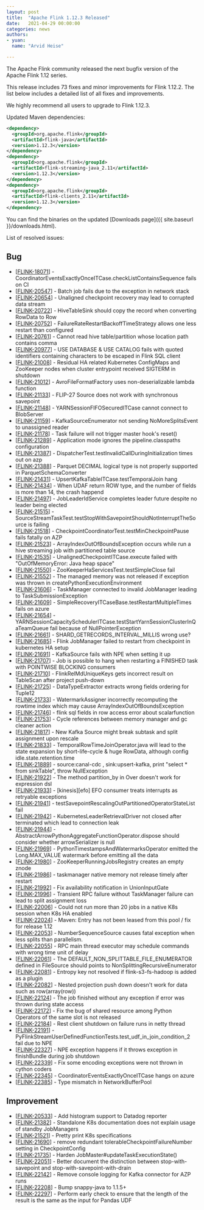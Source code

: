 ```yaml
---
layout: post
title:  "Apache Flink 1.12.3 Released"
date:   2021-04-29 00:00:00
categories: news
authors:
- yuan:
  name: "Arvid Heise"

---
```


The Apache Flink community released the next bugfix version of the Apache Flink 1.12 series.

This release includes 73 fixes and minor improvements for Flink 1.12.2. The list below includes a detailed list of all fixes and improvements.

We highly recommend all users to upgrade to Flink 1.12.3.

Updated Maven dependencies:

```xml
<dependency>
  <groupId>org.apache.flink</groupId>
  <artifactId>flink-java</artifactId>
  <version>1.12.3</version>
</dependency>
<dependency>
  <groupId>org.apache.flink</groupId>
  <artifactId>flink-streaming-java_2.11</artifactId>
  <version>1.12.3</version>
</dependency>
<dependency>
  <groupId>org.apache.flink</groupId>
  <artifactId>flink-clients_2.11</artifactId>
  <version>1.12.3</version>
</dependency>
```

You can find the binaries on the updated [Downloads page]({{ site.baseurl }}/downloads.html).


List of resolved issues:
                
<h2>        Bug
</h2>
<ul>
<li>[<a href='https://issues.apache.org/jira/browse/FLINK-18071'>FLINK-18071</a>] -         CoordinatorEventsExactlyOnceITCase.checkListContainsSequence fails on CI
</li>
<li>[<a href='https://issues.apache.org/jira/browse/FLINK-20547'>FLINK-20547</a>] -         Batch job fails due to the exception in network stack
</li>
<li>[<a href='https://issues.apache.org/jira/browse/FLINK-20654'>FLINK-20654</a>] -         Unaligned checkpoint recovery may lead to corrupted data stream
</li>
<li>[<a href='https://issues.apache.org/jira/browse/FLINK-20722'>FLINK-20722</a>] -         HiveTableSink should copy the record when converting RowData to Row
</li>
<li>[<a href='https://issues.apache.org/jira/browse/FLINK-20752'>FLINK-20752</a>] -         FailureRateRestartBackoffTimeStrategy allows one less restart than configured
</li>
<li>[<a href='https://issues.apache.org/jira/browse/FLINK-20761'>FLINK-20761</a>] -         Cannot read hive table/partition whose location path contains comma
</li>
<li>[<a href='https://issues.apache.org/jira/browse/FLINK-20977'>FLINK-20977</a>] -         USE DATABASE &amp; USE CATALOG fails with quoted identifiers containing characters to be escaped in Flink SQL client
</li>
<li>[<a href='https://issues.apache.org/jira/browse/FLINK-21008'>FLINK-21008</a>] -         Residual HA related Kubernetes ConfigMaps and ZooKeeper nodes when cluster entrypoint received SIGTERM in shutdown
</li>
<li>[<a href='https://issues.apache.org/jira/browse/FLINK-21012'>FLINK-21012</a>] -         AvroFileFormatFactory uses non-deserializable lambda function
</li>
<li>[<a href='https://issues.apache.org/jira/browse/FLINK-21133'>FLINK-21133</a>] -         FLIP-27 Source does not work with synchronous savepoint
</li>
<li>[<a href='https://issues.apache.org/jira/browse/FLINK-21148'>FLINK-21148</a>] -         YARNSessionFIFOSecuredITCase cannot connect to BlobServer
</li>
<li>[<a href='https://issues.apache.org/jira/browse/FLINK-21159'>FLINK-21159</a>] -         KafkaSourceEnumerator not sending NoMoreSplitsEvent to unassigned reader
</li>
<li>[<a href='https://issues.apache.org/jira/browse/FLINK-21178'>FLINK-21178</a>] -         Task failure will not trigger master hook&#39;s reset()
</li>
<li>[<a href='https://issues.apache.org/jira/browse/FLINK-21289'>FLINK-21289</a>] -         Application mode ignores the pipeline.classpaths configuration
</li>
<li>[<a href='https://issues.apache.org/jira/browse/FLINK-21387'>FLINK-21387</a>] -         DispatcherTest.testInvalidCallDuringInitialization times out on azp
</li>
<li>[<a href='https://issues.apache.org/jira/browse/FLINK-21388'>FLINK-21388</a>] -         Parquet DECIMAL logical type is not properly supported in ParquetSchemaConverter
</li>
<li>[<a href='https://issues.apache.org/jira/browse/FLINK-21431'>FLINK-21431</a>] -         UpsertKafkaTableITCase.testTemporalJoin hang
</li>
<li>[<a href='https://issues.apache.org/jira/browse/FLINK-21434'>FLINK-21434</a>] -         When UDAF return ROW type, and the number of fields is more than 14, the crash happend
</li>
<li>[<a href='https://issues.apache.org/jira/browse/FLINK-21497'>FLINK-21497</a>] -         JobLeaderIdService completes leader future despite no leader being elected
</li>
<li>[<a href='https://issues.apache.org/jira/browse/FLINK-21515'>FLINK-21515</a>] -         SourceStreamTaskTest.testStopWithSavepointShouldNotInterruptTheSource is failing
</li>
<li>[<a href='https://issues.apache.org/jira/browse/FLINK-21518'>FLINK-21518</a>] -         CheckpointCoordinatorTest.testMinCheckpointPause fails fatally on AZP
</li>
<li>[<a href='https://issues.apache.org/jira/browse/FLINK-21523'>FLINK-21523</a>] -         ArrayIndexOutOfBoundsException occurs while run a hive streaming job with partitioned table source 
</li>
<li>[<a href='https://issues.apache.org/jira/browse/FLINK-21535'>FLINK-21535</a>] -         UnalignedCheckpointITCase.execute failed with &quot;OutOfMemoryError: Java heap space&quot;
</li>
<li>[<a href='https://issues.apache.org/jira/browse/FLINK-21550'>FLINK-21550</a>] -         ZooKeeperHaServicesTest.testSimpleClose fail
</li>
<li>[<a href='https://issues.apache.org/jira/browse/FLINK-21552'>FLINK-21552</a>] -         The managed memory was not released if exception was thrown in createPythonExecutionEnvironment
</li>
<li>[<a href='https://issues.apache.org/jira/browse/FLINK-21606'>FLINK-21606</a>] -         TaskManager connected to invalid JobManager leading to TaskSubmissionException
</li>
<li>[<a href='https://issues.apache.org/jira/browse/FLINK-21609'>FLINK-21609</a>] -         SimpleRecoveryITCaseBase.testRestartMultipleTimes fails on azure
</li>
<li>[<a href='https://issues.apache.org/jira/browse/FLINK-21654'>FLINK-21654</a>] -         YARNSessionCapacitySchedulerITCase.testStartYarnSessionClusterInQaTeamQueue fail because of NullPointerException
</li>
<li>[<a href='https://issues.apache.org/jira/browse/FLINK-21661'>FLINK-21661</a>] -         SHARD_GETRECORDS_INTERVAL_MILLIS  wrong use?
</li>
<li>[<a href='https://issues.apache.org/jira/browse/FLINK-21685'>FLINK-21685</a>] -         Flink JobManager failed to restart from checkpoint in kubernetes HA setup
</li>
<li>[<a href='https://issues.apache.org/jira/browse/FLINK-21691'>FLINK-21691</a>] -         KafkaSource fails with NPE when setting it up
</li>
<li>[<a href='https://issues.apache.org/jira/browse/FLINK-21707'>FLINK-21707</a>] -         Job is possible to hang when restarting a FINISHED task with POINTWISE BLOCKING consumers
</li>
<li>[<a href='https://issues.apache.org/jira/browse/FLINK-21710'>FLINK-21710</a>] -         FlinkRelMdUniqueKeys gets incorrect result on TableScan after project push-down
</li>
<li>[<a href='https://issues.apache.org/jira/browse/FLINK-21725'>FLINK-21725</a>] -         DataTypeExtractor extracts wrong fields ordering for Tuple12
</li>
<li>[<a href='https://issues.apache.org/jira/browse/FLINK-21733'>FLINK-21733</a>] -         WatermarkAssigner incorrectly recomputing the rowtime index which may cause ArrayIndexOutOfBoundsException
</li>
<li>[<a href='https://issues.apache.org/jira/browse/FLINK-21746'>FLINK-21746</a>] -         flink sql fields in row access error about scalarfunction
</li>
<li>[<a href='https://issues.apache.org/jira/browse/FLINK-21753'>FLINK-21753</a>] -         Cycle references between memory manager and gc cleaner action
</li>
<li>[<a href='https://issues.apache.org/jira/browse/FLINK-21817'>FLINK-21817</a>] -         New Kafka Source might break subtask and split assignment upon rescale
</li>
<li>[<a href='https://issues.apache.org/jira/browse/FLINK-21833'>FLINK-21833</a>] -         TemporalRowTimeJoinOperator.java will lead to the state expansion by short-life-cycle &amp; huge RowData, although config idle.state.retention.time
</li>
<li>[<a href='https://issues.apache.org/jira/browse/FLINK-21889'>FLINK-21889</a>] -         source:canal-cdc , sink:upsert-kafka, print &quot;select * from sinkTable&quot;, throw NullException
</li>
<li>[<a href='https://issues.apache.org/jira/browse/FLINK-21922'>FLINK-21922</a>] -         The method partition_by in Over doesn&#39;t work for expression dsl
</li>
<li>[<a href='https://issues.apache.org/jira/browse/FLINK-21933'>FLINK-21933</a>] -         [kinesis][efo] EFO consumer treats interrupts as retryable exceptions
</li>
<li>[<a href='https://issues.apache.org/jira/browse/FLINK-21941'>FLINK-21941</a>] -         testSavepointRescalingOutPartitionedOperatorStateList fail
</li>
<li>[<a href='https://issues.apache.org/jira/browse/FLINK-21942'>FLINK-21942</a>] -         KubernetesLeaderRetrievalDriver not closed after terminated which lead to connection leak
</li>
<li>[<a href='https://issues.apache.org/jira/browse/FLINK-21944'>FLINK-21944</a>] -         AbstractArrowPythonAggregateFunctionOperator.dispose should consider whether arrowSerializer is null
</li>
<li>[<a href='https://issues.apache.org/jira/browse/FLINK-21969'>FLINK-21969</a>] -         PythonTimestampsAndWatermarksOperator emitted the Long.MAX_VALUE watermark before emitting all the data
</li>
<li>[<a href='https://issues.apache.org/jira/browse/FLINK-21980'>FLINK-21980</a>] -         ZooKeeperRunningJobsRegistry creates an empty znode
</li>
<li>[<a href='https://issues.apache.org/jira/browse/FLINK-21986'>FLINK-21986</a>] -         taskmanager native memory not release timely after restart
</li>
<li>[<a href='https://issues.apache.org/jira/browse/FLINK-21992'>FLINK-21992</a>] -         Fix availability notification in UnionInputGate
</li>
<li>[<a href='https://issues.apache.org/jira/browse/FLINK-21996'>FLINK-21996</a>] -         Transient RPC failure without TaskManager failure can lead to split assignment loss
</li>
<li>[<a href='https://issues.apache.org/jira/browse/FLINK-22006'>FLINK-22006</a>] -         Could not run more than 20 jobs in a native K8s session when K8s HA enabled
</li>
<li>[<a href='https://issues.apache.org/jira/browse/FLINK-22024'>FLINK-22024</a>] -         Maven: Entry has not been leased from this pool / fix for release 1.12
</li>
<li>[<a href='https://issues.apache.org/jira/browse/FLINK-22053'>FLINK-22053</a>] -         NumberSequenceSource causes fatal exception when less splits than parallelism.
</li>
<li>[<a href='https://issues.apache.org/jira/browse/FLINK-22055'>FLINK-22055</a>] -         RPC main thread executor may schedule commands with wrong time unit of delay
</li>
<li>[<a href='https://issues.apache.org/jira/browse/FLINK-22061'>FLINK-22061</a>] -         The DEFAULT_NON_SPLITTABLE_FILE_ENUMERATOR defined in FileSource should points to NonSplittingRecursiveEnumerator
</li>
<li>[<a href='https://issues.apache.org/jira/browse/FLINK-22081'>FLINK-22081</a>] -         Entropy key not resolved if flink-s3-fs-hadoop is added as a plugin
</li>
<li>[<a href='https://issues.apache.org/jira/browse/FLINK-22082'>FLINK-22082</a>] -         Nested projection push down doesn&#39;t work for data such as row(array(row))
</li>
<li>[<a href='https://issues.apache.org/jira/browse/FLINK-22124'>FLINK-22124</a>] -         The job finished without any exception if error was thrown during state access
</li>
<li>[<a href='https://issues.apache.org/jira/browse/FLINK-22172'>FLINK-22172</a>] -         Fix the bug of shared resource among Python Operators of the same slot is not released
</li>
<li>[<a href='https://issues.apache.org/jira/browse/FLINK-22184'>FLINK-22184</a>] -         Rest client shutdown on failure runs in netty thread
</li>
<li>[<a href='https://issues.apache.org/jira/browse/FLINK-22191'>FLINK-22191</a>] -         PyFlinkStreamUserDefinedFunctionTests.test_udf_in_join_condition_2 fail due to NPE
</li>
<li>[<a href='https://issues.apache.org/jira/browse/FLINK-22327'>FLINK-22327</a>] -         NPE exception happens if it throws exception in finishBundle during job shutdown
</li>
<li>[<a href='https://issues.apache.org/jira/browse/FLINK-22339'>FLINK-22339</a>] -         Fix some encoding exceptions were not thrown in cython coders
</li>
<li>[<a href='https://issues.apache.org/jira/browse/FLINK-22345'>FLINK-22345</a>] -         CoordinatorEventsExactlyOnceITCase hangs on azure
</li>
<li>[<a href='https://issues.apache.org/jira/browse/FLINK-22385'>FLINK-22385</a>] -         Type mismatch in NetworkBufferPool
</li>
</ul>
                
<h2>        Improvement
</h2>
<ul>
<li>[<a href='https://issues.apache.org/jira/browse/FLINK-20533'>FLINK-20533</a>] -         Add histogram support to Datadog reporter
</li>
<li>[<a href='https://issues.apache.org/jira/browse/FLINK-21382'>FLINK-21382</a>] -         Standalone K8s documentation does not explain usage of standby JobManagers
</li>
<li>[<a href='https://issues.apache.org/jira/browse/FLINK-21521'>FLINK-21521</a>] -         Pretty print K8s specifications
</li>
<li>[<a href='https://issues.apache.org/jira/browse/FLINK-21690'>FLINK-21690</a>] -         remove redundant tolerableCheckpointFailureNumber setting in CheckpointConfig
</li>
<li>[<a href='https://issues.apache.org/jira/browse/FLINK-21735'>FLINK-21735</a>] -         Harden JobMaster#updateTaskExecutionState()
</li>
<li>[<a href='https://issues.apache.org/jira/browse/FLINK-22051'>FLINK-22051</a>] -         Better document the distinction between stop-with-savepoint and stop-with-savepoint-with-drain
</li>
<li>[<a href='https://issues.apache.org/jira/browse/FLINK-22142'>FLINK-22142</a>] -         Remove console logging for Kafka connector for AZP runs
</li>
<li>[<a href='https://issues.apache.org/jira/browse/FLINK-22208'>FLINK-22208</a>] -         Bump snappy-java to 1.1.5+
</li>
<li>[<a href='https://issues.apache.org/jira/browse/FLINK-22297'>FLINK-22297</a>] -         Perform early check to ensure that the length of the result is the same as the input for Pandas UDF
</li>
</ul>
                                                                                                                                                                